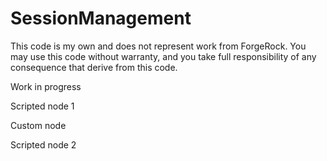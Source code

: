 # SessionManagement
This code is my own and does not represent work from ForgeRock.
You may use this code without warranty, and you take full responsibility of any consequence that derive from this code.

Work in progress

Scripted node 1

Custom node

Scripted node 2

